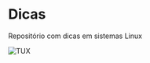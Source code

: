 # Dicas
Repositório com dicas em sistemas Linux

![TUX](https://github.com/mftutui/dicas/blob/45d7a813230bbc38fcac84800fe2dc6527a2310f/tux.jpeg)

